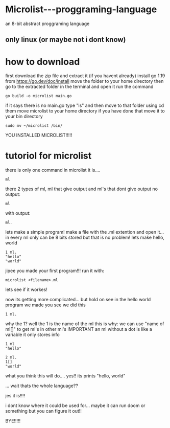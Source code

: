 # Microlist---proggraming-language
an 8-bit abstract proggraming language

## only linux (or maybe not i dont know)

# how to download
first download the zip file and extract it
(if you havent already) install go 1.19 from https://go.dev/doc/install
move the folder to your home directory
then go to the extracted folder in the terminal and open it run the command 
```
go build -o microlist main.go
```
if it says there is no main.go type "ls" and then move to that folder using cd
them move microlist to your home directory
if you have done that move it to your bin directory
```
sudo mv ~/microlist /bin/

```

YOU INSTALLED MICROLIST!!!!!


# tutoriol for microlist

there is only one command in microlist it is....
```
ml
```

there 2 types of ml, ml that give output and ml's that dont give output
no output:
```
ml
```
with output:
```
ml.
```

lets make a simple program!
make a file with the .ml extention and open it...
in every ml only can be 8 bits stored but that is no problem!
lets make hello, world
```
1 ml.
"hello"
"world"
```
jipee you made your first program!!!
run it with:
```
microlist <filename>.ml
```
lets see if it workes!

now its getting more complicated... but hold on
see in the hello world program we made you see we did this
```
1 ml.
```
why the 1?
well the 1 is the name of the ml this is why:
we can use "name of ml[]" to get ml's in other ml's
IMPORTANT an ml without a dot is like a variable it only stores info
```
1 ml
"hello"

2 ml.
1[]
"world"

```
what you think this will do.... yes!! its prints "hello, world"


...
wait thats the whole language??

jes it is!!!!

i dont know where it could be used for... maybe it can run doom or something but you can figure it out!!

BYE!!!!!

